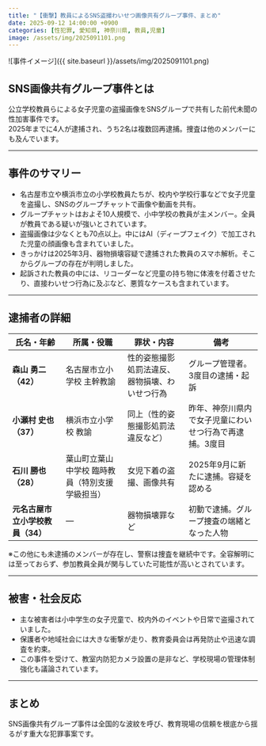 ```yaml
---
title: "【衝撃】教員によるSNS盗撮わいせつ画像共有グループ事件、まとめ"
date: 2025-09-12 14:00:00 +0900
categories: [性犯罪, 愛知県, 神奈川県, 教員,児童]
image: /assets/img/2025091101.png
---
```

![事件イメージ]({{ site.baseurl }}/assets/img/2025091101.png)

## SNS画像共有グループ事件とは

公立学校教員らによる女子児童の盗撮画像をSNSグループで共有した前代未聞の性加害事件です。  
2025年までに4人が逮捕され、うち2名は複数回再逮捕。捜査は他のメンバーにも及んでいます。

---

## 事件のサマリー

- 名古屋市立や横浜市立の小学校教員たちが、校内や学校行事などで女子児童を盗撮し、SNSのグループチャットで画像や動画を共有。  
- グループチャットはおよそ10人規模で、小中学校の教員が主メンバー。全員が教員である疑いが強いとされています。  
- 盗撮画像は少なくとも70点以上。中にはAI（ディープフェイク）で加工された児童の顔画像も含まれていました。  
- きっかけは2025年3月、器物損壊容疑で逮捕された教員のスマホ解析。そこからグループの存在が判明しました。  
- 起訴された教員の中には、リコーダーなど児童の持ち物に体液を付着させたり、直接わいせつ行為に及ぶなど、悪質なケースも含まれています。  

---

## 逮捕者の詳細

| 氏名・年齢 | 所属・役職 | 罪状・内容 | 備考 |
|-------------|-------------|-------------|------|
| **森山 勇二（42）** | 名古屋市立小学校 主幹教諭 | 性的姿態撮影処罰法違反、器物損壊、わいせつ行為 | グループ管理者。3度目の逮捕・起訴 |
| **小瀬村 史也（37）** | 横浜市立小学校 教諭 | 同上（性的姿態撮影処罰法違反など） | 昨年、神奈川県内で女子児童にわいせつ行為で再逮捕。3度目 |
| **石川 勝也（28）** | 葉山町立葉山中学校 臨時教員（特別支援学級担当） | 女児下着の盗撮、画像共有 | 2025年9月に新たに逮捕。容疑を認める |
| **元名古屋市立小学校教員（34）** | ― | 器物損壊罪など | 初動で逮捕。グループ捜査の端緒となった人物 |

※この他にも未逮捕のメンバーが存在し、警察は捜査を継続中です。全容解明には至っておらず、参加教員全員が関与していた可能性が高いとされています。

---

## 被害・社会反応

- 主な被害者は小中学生の女子児童で、校内外のイベントや日常で盗撮されていました。  
- 保護者や地域社会には大きな衝撃が走り、教育委員会は再発防止や迅速な調査を約束。  
- この事件を受けて、教室内防犯カメラ設置の是非など、学校現場の管理体制強化も議論されています。  

---

## まとめ

SNS画像共有グループ事件は全国的な波紋を呼び、教育現場の信頼を根底から揺るがす重大な犯罪事案です。  
